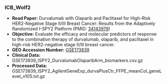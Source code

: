 
### ICB_Wolf2

- **Read Paper:** Durvalumab with Olaparib and Paclitaxel for High-Risk HER2-Negative Stage II/III Breast Cancer: Results from the Adaptively Randomized I-SPY2 Platform (PMID: [34143979](https://pubmed.ncbi.nlm.nih.gov/34143979))
- **Objective:** Evaluate the efficacy and molecular predictors of response to the combination therapy of durvalumab, olaparib, and paclitaxel in high-risk HER2-negative stage II/III breast cancer.
- **GEO Accession Number:** [GSE173839](https://www.ncbi.nlm.nih.gov/geo/query/acc.cgi?acc=GSE173839)
- **Clinical Data:** GSE173839_ISPY2_DurvalumabOlaparibArm_biomarkers.csv.gz
- **Processed Data:** GSE173839_ISPY2_AgilentGeneExp_durvaPlusCtr_FFPE_meanCol_geneLevel_n105.txt.gz



